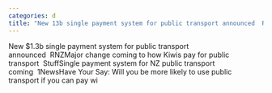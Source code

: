 ```yaml
---
categories: d
title: "New 13b single payment system for public transport announced  RNZ"
---
```

New $1.3b single payment system for public transport announced&nbsp;&nbsp;RNZMajor change coming to how Kiwis pay for public transport&nbsp;&nbsp;StuffSingle payment system for NZ public transport coming&nbsp;&nbsp;1NewsHave Your Say: Will you be more likely to use public transport if you can pay wi
